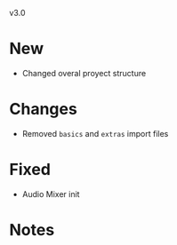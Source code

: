 v3.0

# New 
- Changed overal proyect structure 

# Changes
- Removed `basics` and `extras` import files

# Fixed
- Audio Mixer init

# Notes
